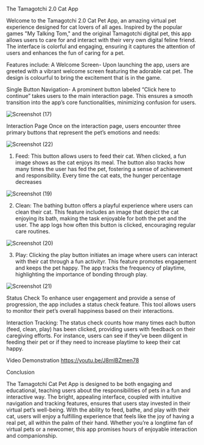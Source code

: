 The Tamagotchi 2.0 Cat App

Welcome to the Tamagotchi 2.0 Cat Pet App, an amazing virtual pet experience designed for cat lovers of all ages. Inspired by the popular games "My Talking Tom," and the original Tamagotchi digital pet, this app allows users to care for and interact with their very own digital feline friend. The interface is colorful and engaging, ensuring it captures the attention of users and enhances the fun of caring for a pet.

Features include:
A Welcome Screen- Upon launching the app, users are greeted with a vibrant welcome screen featuring the adorable cat pet. The design is colourful to bring the excitement that is in the game.

Single Button Navigation- A prominent button labeled “Click here to continue” takes users to the main interaction page. This ensures a smooth transition into the app’s core functionalities, minimizing confusion for users.


![Screenshot (17)](https://github.com/user-attachments/assets/3afd4730-8a4b-402e-a03e-f62ab0437450)


Interaction Page
Once on the interaction page, users encounter three primary buttons that represent the pet’s emotions and needs:


![Screenshot (22)](https://github.com/user-attachments/assets/69664e26-ffc4-4828-9f9c-464136cd5f59)



1. Feed: This button allows users to feed their cat. When clicked, a fun image shows as the cat enjoys its meal. The button also tracks how many times the user has fed the pet, fostering a sense of achievement and responsibility. Every time the cat eats, the hunger percentage decreases


![Screenshot (19)](https://github.com/user-attachments/assets/8f37c14d-ef3f-4fa6-8bd6-4caec8262423)


2. Clean: The bathing button offers a playful experience where users can clean their cat. This feature includes an image that depict the cat enjoying its bath, making the task enjoyable for both the pet and the user. The app logs how often this button is clicked, encouraging regular care routines.


![Screenshot (20)](https://github.com/user-attachments/assets/49eaffcc-6e70-4e92-99c3-ce75cfcb3dc1)


3. Play: Clicking the play button initiates an image where users can interact with their cat through a fun activityr. This feature promotes engagement and keeps the pet happy. The app tracks the frequency of playtime, highlighting the importance of bonding through play.


![Screenshot (21)](https://github.com/user-attachments/assets/bc479a42-185c-40ce-bf33-641e040db22f)


Status Check
To enhance user engagement and provide a sense of progression, the app includes a status check feature. This tool allows users to monitor their pet’s overall happiness based on their interactions. 

Interaction Tracking: The status check counts how many times each button (feed, clean, play) has been clicked, providing users with feedback on their caregiving efforts. For instance, users can see if they’ve been diligent in feeding their pet or if they need to increase playtime to keep their cat happy.

Video Demonstration
https://youtu.be/J8mIBZmen78


Conclusion

The Tamagotchi Cat Pet App is designed to be both engaging and educational, teaching users about the responsibilities of pets in a fun and interactive way. The bright, appealing interface, coupled with intuitive navigation and tracking features, ensures that users stay invested in their virtual pet’s well-being. With the ability to feed, bathe, and play with their cat, users will enjoy a fulfilling experience that feels like the joy of having a real pet, all within the palm of their hand. Whether you’re a longtime fan of virtual pets or a newcomer, this app promises hours of enjoyable interaction and companionship.
